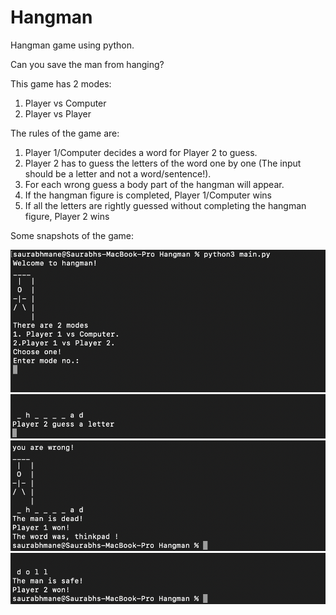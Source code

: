 # Hangman
Hangman game using python.

Can you save the man from hanging?

This game has 2 modes:
1. Player vs Computer
2. Player vs Player

The rules of the game are:
1. Player 1/Computer decides a word for Player 2 to guess.
2. Player 2 has to guess the letters of the word one by one (The input should be a letter and not a word/sentence!).
3. For each wrong guess a body part of the hangman will appear.
4. If the hangman figure is completed, Player 1/Computer wins
5. If all the letters are rightly guessed without completing the hangman figure, Player 2 wins

Some snapshots of the game:

![screenshot1](images/screenshot1.png)
![screenshot2](images/screenshot2.png)
![screenshot3](images/screenshot3.png)
![screenshot4](images/screenshot4.png)
